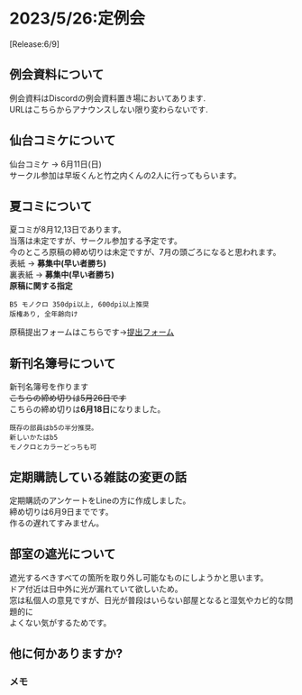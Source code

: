 # 2023/5/26:定例会
[Release:6/9]

## 例会資料について
例会資料はDiscordの例会資料置き場においてあります.\
URLはこちらからアナウンスしない限り変わらないです.

## 仙台コミケについて
仙台コミケ -> 6月11日(日)\
サークル参加は早坂くんと竹之内くんの2人に行ってもらいます。

## 夏コミについて
夏コミが8月12,13日であります。\
当落は未定ですが、サークル参加する予定です。\
今のところ原稿の締め切りは未定ですが、7月の頭ごろになると思われます。\
表紙 -> **募集中(早い者勝ち)**\
裏表紙 -> **募集中(早い者勝ち)**\
**原稿に関する指定**
```
B5 モノクロ 350dpi以上, 600dpi以上推奨
版権あり, 全年齢向け
```
原稿提出フォームはこちらです->[提出フォーム](https://forms.gle/YrN6NBeFTygfVwsx9)

## 新刊名簿号について
新刊名簿号を作ります\
~~こちらの締め切りは5月26日です~~\
こちらの締め切りは**6月18日**になりました。
```
既存の部員はb5の半分推奨。
新しいかたはb5
モノクロとカラーどっちも可
```

## 定期購読している雑誌の変更の話
定期購読のアンケートをLineの方に作成しました。\
締め切りは6月9日までです。\
作るの遅れてすみません。

## 部室の遮光について
遮光するべきすべての箇所を取り外し可能なものにしようかと思います。\
ドア付近は日中外に光が漏れていて欲しいため。\
窓は私個人の意見ですが、日光が普段はいらない部屋となると湿気やカビ的な問題的に\
よくない気がするためです。

## 他に何かありますか?
### メモ
